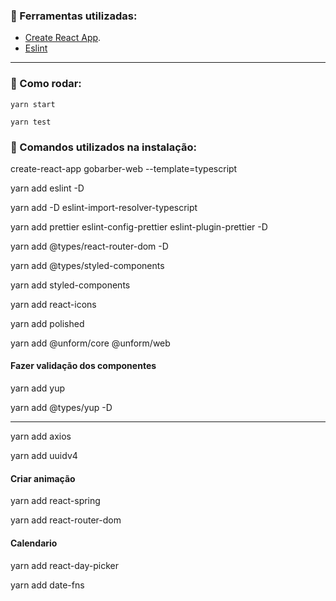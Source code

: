 ### 💪 Ferramentas utilizadas:

- [Create React App](https://github.com/facebook/create-react-app).
- [Eslint](https://eslint.org/)

---

### 🥁 Como rodar:

 `yarn start`

 `yarn test`


### 📝 Comandos utilizados na instalação:

create-react-app gobarber-web --template=typescript

yarn add eslint -D

yarn add -D eslint-import-resolver-typescript

yarn add prettier eslint-config-prettier eslint-plugin-prettier -D

yarn add @types/react-router-dom -D

yarn add @types/styled-components

yarn add styled-components

yarn add react-icons

yarn add polished

yarn add @unform/core @unform/web

#### Fazer validação dos componentes

yarn add yup

yarn add @types/yup -D

---

yarn add axios

yarn add uuidv4

#### Criar animação

yarn add react-spring


yarn add react-router-dom


#### Calendario

yarn add react-day-picker

yarn add date-fns
